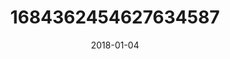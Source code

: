 ---
title: "1684362454627634587"
cover: "2018-01-04 07.34.33 1684362454627634587_46248401"
photo: "2018-01-04 07.34.33 1684362454627634587_46248401"
date: "2018-01-04"
type: "photo"
---
